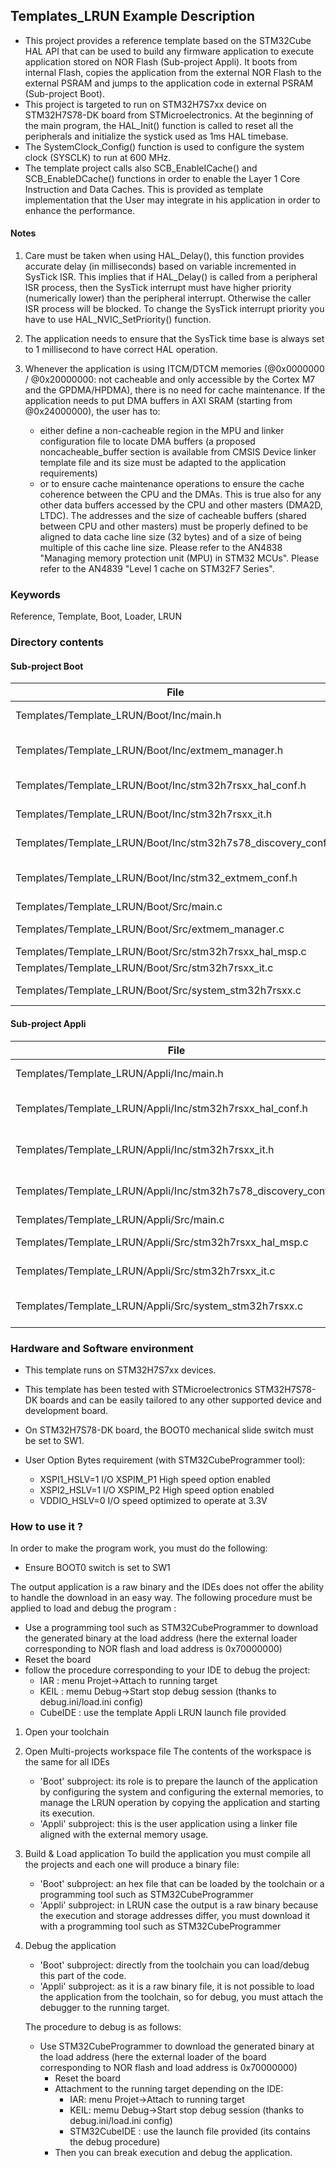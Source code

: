 ## <b>Templates_LRUN Example Description</b>

- This project provides a reference template based on the STM32Cube HAL API that can be used
to build any firmware application to execute application stored on NOR Flash (Sub-project Appli). It boots
from internal Flash, copies the application from the external NOR Flash to the external PSRAM and jumps to
the application code in external PSRAM (Sub-project Boot).
- This project is targeted to run on STM32H7S7xx device on STM32H7S78-DK board from STMicroelectronics.
At the beginning of the main program, the HAL_Init() function is called to reset
all the peripherals and initialize the systick used as 1ms HAL timebase.
- The SystemClock_Config() function is used to configure the system clock (SYSCLK) to run at 600 MHz.
- The template project calls also SCB_EnableICache() and SCB_EnableDCache() functions in order to enable
the Layer 1 Core Instruction and Data Caches. This is provided as template implementation that the User may
integrate in his application in order to enhance the performance.

#### <b>Notes</b>

 1. Care must be taken when using HAL_Delay(), this function provides accurate delay (in milliseconds)
    based on variable incremented in SysTick ISR. This implies that if HAL_Delay() is called from
    a peripheral ISR process, then the SysTick interrupt must have higher priority (numerically lower)
    than the peripheral interrupt. Otherwise the caller ISR process will be blocked.
    To change the SysTick interrupt priority you have to use HAL_NVIC_SetPriority() function.

 2. The application needs to ensure that the SysTick time base is always set to 1 millisecond
    to have correct HAL operation.

 3. Whenever the application is using ITCM/DTCM memories (@0x0000000 / @0x20000000: not cacheable and only accessible
    by the Cortex M7 and the GPDMA/HPDMA), there is no need for cache maintenance.
    If the application needs to put DMA buffers in AXI SRAM (starting from @0x24000000), the user has to:
    - either define a non-cacheable region in the MPU and linker configuration file to locate DMA buffers
      (a proposed noncacheable_buffer section is available from CMSIS Device linker template file and its size must
      be adapted to the application requirements)
    - or to ensure cache maintenance operations to ensure the cache coherence between the CPU and the DMAs.
    This is true also for any other data buffers accessed by the CPU and other masters (DMA2D, LTDC).
    The addresses and the size of cacheable buffers (shared between CPU and other masters)
    must be properly defined to be aligned to data cache line size (32 bytes) and of a size of being multiple
    of this cache line size.
    Please refer to the AN4838 "Managing memory protection unit (MPU) in STM32 MCUs".
    Please refer to the AN4839 "Level 1 cache on STM32F7 Series".

### <b>Keywords</b>

Reference, Template, Boot, Loader, LRUN

### <b>Directory contents</b>

#### <b>Sub-project Boot</b>

File | Description
 --- | ---
  Templates/Template_LRUN/Boot/Inc/main.h                       |  Header for main.c module
  Templates/Template_LRUN/Boot/Inc/extmem_manager.h             |  Header for extmem_manager.c module
  Templates/Template_LRUN/Boot/Inc/stm32h7rsxx_hal_conf.h       |  HAL Configuration file
  Templates/Template_LRUN/Boot/Inc/stm32h7rsxx_it.h             |  Interrupt handlers header file
  Templates/Template_LRUN/Boot/Inc/stm32h7s78_discovery_conf.h  |  BSP Configuration file
  Templates/Template_LRUN/Boot/Inc/stm32_extmem_conf.h          |  External memory manager Configuration file
  Templates/Template_LRUN/Boot/Src/main.c                       |  Main program
  Templates/Template_LRUN/Boot/Src/extmem_manager.c             |  code to initialize external memory
  Templates/Template_LRUN/Boot/Src/stm32h7rsxx_hal_msp.c        |  HAL MSP module
  Templates/Template_LRUN/Boot/Src/stm32h7rsxx_it.c             |  Interrupt handlers
  Templates/Template_LRUN/Boot/Src/system_stm32h7rsxx.c         |  STM32H7RSxx system source file

#### <b>Sub-project Appli</b>

File | Description
 --- | ---
  Templates/Template_LRUN/Appli/Inc/main.h                      |  Header for main.c module
  Templates/Template_LRUN/Appli/Inc/stm32h7rsxx_hal_conf.h      |  HAL Configuration file
  Templates/Template_LRUN/Appli/Inc/stm32h7rsxx_it.h            |  Interrupt handlers header file
  Templates/Template_LRUN/Appli/Inc/stm32h7s78_discovery_conf.h |  BSP Configuration file
  Templates/Template_LRUN/Appli/Src/main.c                      |  Main program
  Templates/Template_LRUN/Appli/Src/stm32h7rsxx_hal_msp.c       |  HAL MSP module
  Templates/Template_LRUN/Appli/Src/stm32h7rsxx_it.c            |  Interrupt handlers
  Templates/Template_LRUN/Appli/Src/system_stm32h7rsxx.c        |  STM32H7RSxx system source file

### <b>Hardware and Software environment</b>

  - This template runs on STM32H7S7xx devices.

  - This template has been tested with STMicroelectronics STM32H7S78-DK
    boards and can be easily tailored to any other supported device
    and development board.

  - On STM32H7S78-DK board, the BOOT0 mechanical slide switch must be set to SW1.

  - User Option Bytes requirement (with STM32CubeProgrammer tool):

    - XSPI1_HSLV=1     I/O XSPIM_P1 High speed option enabled
    - XSPI2_HSLV=1     I/O XSPIM_P2 High speed option enabled
    - VDDIO_HSLV=0     I/O speed optimized to operate at 3.3V

### <b>How to use it ?</b>

In order to make the program work, you must do the following:
 - Ensure BOOT0 switch is set to SW1

The output application is a raw binary and the IDEs does not offer the ability to handle
the download in an easy way. The following procedure must be applied to load and debug
the program :
 - Use a programming tool such as STM32CubeProgrammer to download the generated binary at the load address
   (here the external loader corresponding to NOR flash and load address is 0x70000000)
 - Reset the board
 - follow the procedure corresponding to your IDE to debug the project:
    - IAR     : menu Projet->Attach to running target
    - KEIL    : memu Debug->Start stop debug session (thanks to debug.ini/load.ini config)
    - CubeIDE : use the template Appli LRUN launch file provided

  1. Open your toolchain

  2. Open Multi-projects workspace file
     The contents of the workspace is the same for all IDEs
     - 'Boot' subproject: its role is to prepare the launch of the application by configuring the 
       system and configuring the external memories, to manage the LRUN operation by copying the application 
       and starting its execution. 
     - 'Appli' subproject: this is the user application using a linker file aligned with the external 
       memory usage.

  3. Build & Load  application
     To build the application you must compile all the projects and each one will produce a binary file:
     - 'Boot' subproject: an hex file that can be loaded by the toolchain or a programming tool such as
       STM32CubeProgrammer
     - 'Appli' subproject: in LRUN case the output is a raw binary because the execution and storage addresses differ, 
       you must download it with a programming tool such as STM32CubeProgrammer

  4. Debug the application 
     - 'Boot' subproject: directly from the toolchain you can load/debug this part of the code.
     - 'Appli' subproject: as it is a raw binary file, it is not possible to load the application from the toolchain,
       so for debug, you must attach the debugger to the running target. 
     
     The procedure to debug is as follows:
     - Use STM32CubeProgrammer to download the generated binary at the load address 
       (here the external loader of the board corresponding to NOR flash and load address is 0x70000000)
       - Reset the board
       - Attachment to the running target depending on the IDE:
         - IAR: menu Projet->Attach to running target
         - KEIL: memu Debug->Start stop debug session (thanks to debug.ini/load.ini config)
         - STM32CubeIDE : use the launch file provided (its contains the debug procedure)
       - Then you can break execution and debug the application.
